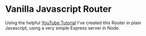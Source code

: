 # Vanilla Javascript Router

Using the helpful [YouTube Tutorial](https://www.youtube.com/watch?v=6BozpmSjk-Y) I've created this Router in plain Javascript, using a very simple Express server in Node.
